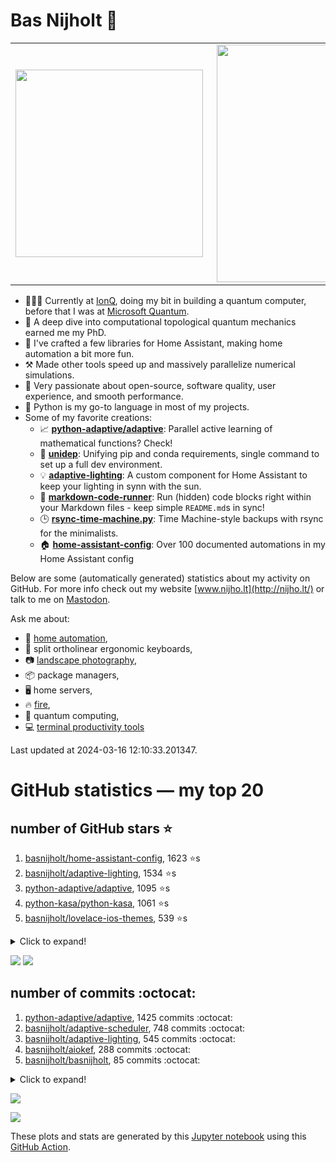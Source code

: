 # Bas Nijholt 👋

<center>
  <table>
    <tr>
        <td><img width="300px" align="left" src="https://github-readme-stats.vercel.app/api/top-langs/?username=basnijholt&hide=TeX,Jupyter%20Notebook&layout=compact&theme=radical" /></td>
        <td><img align='right' src="https://github-readme-stats.vercel.app/api?username=basnijholt&show_icons=true&theme=radical" width="380"></td>
    </tr>
  </table>
</center>

- 👷🏻‍♂️ Currently at [IonQ](https://ionq.com/), doing my bit in building a quantum computer, before that I was at [Microsoft Quantum](https://quantum.microsoft.com/).
- 🌟 A deep dive into computational topological quantum mechanics earned me my PhD.
- 🎨 I've crafted a few libraries for Home Assistant, making home automation a bit more fun.
- ⚒️ Made other tools speed up and massively parallelize numerical simulations.
- 🏅 Very passionate about open-source, software quality, user experience, and smooth performance.
- 🐍 Python is my go-to language in most of my projects.
- Some of my favorite creations:
  - 📈 **[python-adaptive/adaptive](https://github.com/python-adaptive/adaptive/)**: Parallel active learning of mathematical functions? Check!
  - 🧬 **[unidep](https://github.com/basnijholt/unidep/)**: Unifying pip and conda requirements, single command to set up a full dev environment.
  - 💡 **[adaptive-lighting](https://github.com/basnijholt/adaptive-lighting/)**: A custom component for Home Assistant to keep your lighting in synn with the sun.
  - 📝 **[markdown-code-runner](https://github.com/basnijholt/markdown-code-runner/)**: Run (hidden) code blocks right within your Markdown files - keep simple `README.md`s in sync!
  - 🕒 **[rsync-time-machine.py](https://github.com/basnijholt/rsync-time-machine.py/)**: Time Machine-style backups with rsync for the minimalists.
  - 🏠 **[home-assistant-config](https://github.com/basnijholt/home-assistant-config/)**: Over 100 documented automations in my Home Assistant config

Below are some (automatically generated) statistics about my activity on GitHub.
For more info check out my website [www.nijho.lt](http://nijho.lt/) or talk to me on <a rel="me" href="https://fosstodon.org/@basnijholt">Mastodon</a>.

Ask me about:

- 🏡 [home automation](https://github.com/basnijholt/home-assistant-config/),
- 🎹 split ortholinear ergonomic keyboards,
- 📷 [landscape photography](https://www.instagram.com/bnijholt),
- 📦 package managers,
- 🖥️ home servers,
- 🔥 [fire](https://wenfire.nijho.lt/),
- 🧠 quantum computing,
- 💻 [terminal productivity tools](https://www.nijho.lt/post/terminal-ninja/)

Last updated at 2024-03-16 12:10:33.201347.

# GitHub statistics — my top 20

## number of GitHub stars ⭐️

1. [basnijholt/home-assistant-config](https://github.com/basnijholt/home-assistant-config/), 1623 ⭐️s
2. [basnijholt/adaptive-lighting](https://github.com/basnijholt/adaptive-lighting/), 1534 ⭐️s
3. [python-adaptive/adaptive](https://github.com/python-adaptive/adaptive/), 1095 ⭐️s
4. [python-kasa/python-kasa](https://github.com/python-kasa/python-kasa/), 1061 ⭐️s
5. [basnijholt/lovelace-ios-themes](https://github.com/basnijholt/lovelace-ios-themes/), 539 ⭐️s
<details><summary>Click to expand!</summary>

6. [basnijholt/lovelace-ios-dark-mode-theme](https://github.com/basnijholt/lovelace-ios-dark-mode-theme/), 439 ⭐️s
7. [basnijholt/rsync-time-machine.py](https://github.com/basnijholt/rsync-time-machine.py/), 364 ⭐️s
8. [basnijholt/miflora](https://github.com/basnijholt/miflora/), 359 ⭐️s
9. [topocm/topocm_content](https://github.com/topocm/topocm_content/), 264 ⭐️s
10. [basnijholt/home-assistant-streamdeck-yaml](https://github.com/basnijholt/home-assistant-streamdeck-yaml/), 194 ⭐️s
11. [basnijholt/unidep](https://github.com/basnijholt/unidep/), 172 ⭐️s
12. [basnijholt/home-assistant-macbook-touch-bar](https://github.com/basnijholt/home-assistant-macbook-touch-bar/), 94 ⭐️s
13. [kwant-project/kwant](https://github.com/kwant-project/kwant/), 81 ⭐️s
14. [basnijholt/markdown-code-runner](https://github.com/basnijholt/markdown-code-runner/), 78 ⭐️s
15. [basnijholt/home-assistant-streamdeck-yaml-addon](https://github.com/basnijholt/home-assistant-streamdeck-yaml-addon/), 61 ⭐️s
16. [basnijholt/aiokef](https://github.com/basnijholt/aiokef/), 36 ⭐️s
17. [basnijholt/thesis-cover](https://github.com/basnijholt/thesis-cover/), 32 ⭐️s
18. [basnijholt/adaptive-scheduler](https://github.com/basnijholt/adaptive-scheduler/), 25 ⭐️s
19. [basnijholt/instacron](https://github.com/basnijholt/instacron/), 20 ⭐️s
20. [kwant-project/kwant-tutorial-2016](https://github.com/kwant-project/kwant-tutorial-2016/), 18 ⭐️s

</details>

![](https://github.com/basnijholt/basnijholt/raw/main/stars_over_time.png)
![](https://github.com/basnijholt/basnijholt/raw/main/stars_over_time_per_repo.png)

## number of commits :octocat:

1. [python-adaptive/adaptive](https://github.com/python-adaptive/adaptive/), 1425 commits :octocat:
2. [basnijholt/adaptive-scheduler](https://github.com/basnijholt/adaptive-scheduler/), 748 commits :octocat:
3. [basnijholt/adaptive-lighting](https://github.com/basnijholt/adaptive-lighting/), 545 commits :octocat:
4. [basnijholt/aiokef](https://github.com/basnijholt/aiokef/), 288 commits :octocat:
5. [basnijholt/basnijholt](https://github.com/basnijholt/basnijholt/), 85 commits :octocat:
<details><summary>Click to expand!</summary>

6. [basnijholt/addon-otmonitor](https://github.com/basnijholt/addon-otmonitor/), 59 commits :octocat:
7. [AppDaemon/appdaemon](https://github.com/AppDaemon/appdaemon/), 52 commits :octocat:
8. [basnijholt/codestructure](https://github.com/basnijholt/codestructure/), 52 commits :octocat:
9. [basnijholt/conda-recipes](https://github.com/basnijholt/conda-recipes/), 48 commits :octocat:
10. [conda-forge/adaptive-scheduler-feedstock](https://github.com/conda-forge/adaptive-scheduler-feedstock/), 43 commits :octocat:
11. [basnijholt/fileup](https://github.com/basnijholt/fileup/), 35 commits :octocat:
12. [conda-forge/adaptive-feedstock](https://github.com/conda-forge/adaptive-feedstock/), 34 commits :octocat:
13. [basnijholt/adaptive-tools](https://github.com/basnijholt/adaptive-tools/), 34 commits :octocat:
14. [basnijholt/day-one-story-sender](https://github.com/basnijholt/day-one-story-sender/), 25 commits :octocat:
15. [basnijholt/calendar-of-life](https://github.com/basnijholt/calendar-of-life/), 20 commits :octocat:
16. [basnijholt/arxiv-feed-mailer](https://github.com/basnijholt/arxiv-feed-mailer/), 15 commits :octocat:
17. [basnijholt/backups](https://github.com/basnijholt/backups/), 15 commits :octocat:
18. [basnijholt/azure-singularity-agent](https://github.com/basnijholt/azure-singularity-agent/), 10 commits :octocat:
19. [basnijholt/adaptive-talk](https://github.com/basnijholt/adaptive-talk/), 10 commits :octocat:
20. [basnijholt/azure-agent-jupyter-minimal-notebook](https://github.com/basnijholt/azure-agent-jupyter-minimal-notebook/), 10 commits :octocat:

</details>

![](https://github.com/basnijholt/basnijholt/raw/main/commits_per_hour.png)

![](https://github.com/basnijholt/basnijholt/raw/main/commits_per_weekday.png)


These plots and stats are generated by this [Jupyter notebook](./update-readme.ipynb) using this [GitHub Action](.github/workflows/run-notebook.yml).